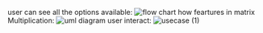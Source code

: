 user can see all the options available:
![flow chart](https://user-images.githubusercontent.com/49954792/132471007-ca9c85d6-08c5-4893-8634-f15aaf76e0cf.png)
how feartures in matrix Multiplication:
![uml diagram](https://user-images.githubusercontent.com/49954792/132471002-81baa02f-c3ab-4dc1-8230-31aed9b2dfdd.png)
user interact:
![usecase (1)](https://user-images.githubusercontent.com/49954792/132470989-9d1a0551-dc70-43b3-8dc7-52595d2c6ba8.png)


